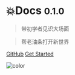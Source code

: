 <!-- ![logo](_media/logo.jpeg ':size=5%') -->

# 💥Docs <small>0.1.0</small>

> 带初学者见识大场面

> 帮老油条打开新世界



[GitHub](https://github.com/wangrollin)
[Get Started](/docs/进展/2020.md)

![color](#EFEFEF)